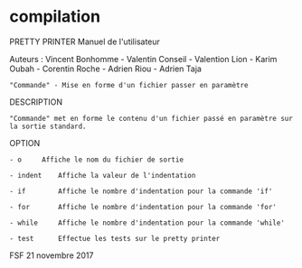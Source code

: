 # compilation

PRETTY PRINTER		    Manuel de l'utilisateur

Auteurs : Vincent Bonhomme - Valentin Conseil - Valention Lion - Karim Oubah - Corentin Roche - Adrien Riou - Adrien Taja 

	"Commande" - Mise en forme d'un fichier passer en paramètre


DESCRIPTION

	"Commande" met en forme le contenu d'un fichier passé en paramètre sur la sortie standard.


OPTION

	- o		Affiche le nom du fichier de sortie

	- indent	Affiche la valeur de l'indentation

	- if		Affiche le nombre d'indentation pour la commande 'if'

	- for		Affiche le nombre d'indentation pour la commande 'for'

	- while		Affiche le nombre d'indentation pour la commande 'while'

	- test		Effectue les tests sur le pretty printer


FSF			21 novembre 2017
